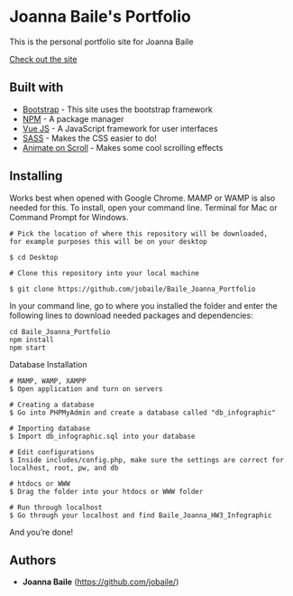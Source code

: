 # Joanna Baile's Portfolio
This is the personal portfolio site for Joanna Baile

[Check out the site](http://joannabaile.org/)


## Built with
- [Bootstrap](https://getbootstrap.com/) - This site uses the bootstrap framework
- [NPM](https://www.npmjs.com/) - A package manager
- [Vue JS](https://vue.com) - A JavaScript framework for user interfaces
- [SASS](https://sass-lang.com/) - Makes the CSS easier to do!
- [Animate on Scroll](https://michalsnik.github.io/aos/) - Makes some cool scrolling effects


## Installing

Works best when opened with Google Chrome.
MAMP or WAMP is also needed for this.
To install, open your command line. Terminal for Mac or Command Prompt for Windows.

```
# Pick the location of where this repository will be downloaded, 
for example purposes this will be on your desktop

$ cd Desktop

# Clone this repository into your local machine

$ git clone https://github.com/jobaile/Baile_Joanna_Portfolio
```

In your command line, go to where you installed the folder and enter the following lines to download needed packages and dependencies:

```
cd Baile_Joanna_Portfolio
npm install
npm start
```

Database Installation
```
# MAMP, WAMP, XAMPP
$ Open application and turn on servers

# Creating a database
$ Go into PHPMyAdmin and create a database called "db_infographic"

# Importing database
$ Import db_infographic.sql into your database

# Edit configurations
$ Inside includes/config.php, make sure the settings are correct for localhost, root, pw, and db 

# htdocs or WWW
$ Drag the folder into your htdocs or WWW folder 

# Run through localhost
$ Go through your localhost and find Baile_Joanna_HW3_Infographic
```

And you’re done!


## Authors
* **Joanna Baile** (https://github.com/jobaile/)
